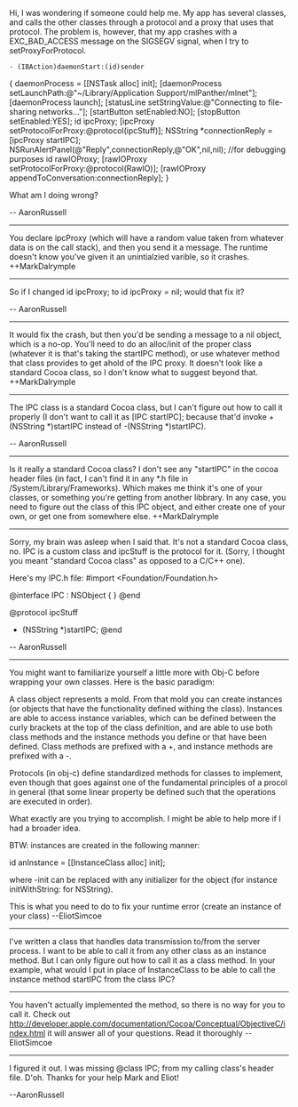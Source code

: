 Hi, I was wondering if someone could help me. My app has several classes, and calls the other classes through a protocol and a proxy that uses that protocol. The problem is, however, that my app crashes with a EXC_BAD_ACCESS message on the SIGSEGV signal, when I try to setProxyForProtocol.

    - (IBAction)daemonStart:(id)sender
{
    daemonProcess = [[NSTask alloc] init];
    [daemonProcess setLaunchPath:@"~/Library/Application Support/mlPanther/mlnet"];
    [daemonProcess launch];
    [statusLine setStringValue:@"Connecting to file-sharing networks..."];
    [startButton setEnabled:NO];
    [stopButton setEnabled:YES];
    id ipcProxy;
    [ipcProxy setProtocolForProxy:@protocol(ipcStuff)];
    NSString *connectionReply = [ipcProxy startIPC];
    NSRunAlertPanel(@"Reply",connectionReply,@"OK",nil,nil); //for debugging purposes
    id rawIOProxy;
    [rawIOProxy setProtocolForProxy:@protocol(RawIO)];
    [rawIOProxy appendToConversation:connectionReply];
}

What am I doing wrong?

-- AaronRussell

----

You declare ipcProxy (which will have a random value taken from whatever data is on the call stack), and then you send it a message.  The runtime doesn't know you've given it an unintialzied varible, so it crashes. ++MarkDalrymple

----

So if I changed     id ipcProxy; to     id ipcProxy = nil; would that fix it?

-- AaronRussell

----

It would fix the crash, but then you'd be sending a message to a nil object, which is a no-op.  You'll need to do an alloc/init of the proper class (whatever it is that's taking the startIPC method), or use whatever method that class provides to get ahold of the IPC proxy.  It doesn't look like a standard Cocoa class, so I don't know what to suggest beyond that.  ++MarkDalrymple

----

The IPC class is a standard Cocoa class, but I can't figure out how to call it properly (I don't want to call it as     [IPC startIPC]; because that'd invoke     +(NSString *)startIPC instead of     -(NSString *)startIPC).

-- AaronRussell

----

Is it really a standard Cocoa class?  I don't see any "startIPC" in the cocoa header files (in fact, I can't find it in any *.h file in /System/Library/Frameworks).  Which makes me think it's one of  your classes, or something you're getting from another libbrary.  In any case, you need to figure out the class of this IPC object, and either create one of  your own, or get one from somewhere else. ++MarkDalrymple

----

Sorry, my brain was asleep when I said that. It's not a standard Cocoa class, no. IPC is a custom class and ipcStuff is the protocol for it. (Sorry, I thought you meant "standard Cocoa class" as opposed to a C/C++ one).

Here's my IPC.h file:
    #import <Foundation/Foundation.h>


@interface IPC : NSObject
{
}
@end

@protocol ipcStuff
- (NSString *)startIPC;
@end

-- AaronRussell

----

You might want to familiarize yourself a little more with Obj-C before wrapping your own classes. Here is the basic paradigm:

A class object represents a mold. From that mold you can create instances (or objects that have the functionality defined withing the class). Instances are able to access instance variables, which can be defined between the curly brackets at the top of the class definition, and are able to use both class methods and the instance methods you define or that have been defined. Class methods are prefixed with a +, and instance methods are prefixed with a -.

Protocols (in obj-c) define standardized methods for classes to implement, even though that goes against one of the fundamental principles of a procol in general (that some linear property be defined such that the operations are executed in order).

What exactly are you trying to accomplish. I might be able to help more if I had a broader idea.

BTW: instances are created in the following manner:
    
id anInstance = [[InstanceClass alloc] init];


where -init can be replaced with any initializer for the object (for instance initWithString: for NSString).

This is what you need to do to fix your runtime error (create an instance of your class) --EliotSimcoe

----

I've written a class that handles data transmission to/from the server process. I want to be able to call it from any other class as an instance method. But I can only figure out how to call it as a class method. In your example, what would I put in place of     InstanceClass to be able to call the instance method     startIPC from the class     IPC?

----

You haven't actually implemented the method, so there is no way for you to call it. Check out http://developer.apple.com/documentation/Cocoa/Conceptual/ObjectiveC/index.html it will answer all of your questions. Read it thoroughly --EliotSimcoe

----

I figured it out. I was missing     @class IPC; from my calling class's header file. D'oh. Thanks for your help Mark and Eliot!

--AaronRussell
